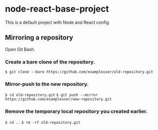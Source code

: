# node-react-base-project
This is a default project with Node and React config

## Mirroring a repository
Open Git Bash.

### Create a bare clone of the repository.

`$ git clone --bare https://github.com/exampleuser/old-repository.git`

### Mirror-push to the new repository.

`$ cd old-repository.git`
`$ git push --mirror https://github.com/exampleuser/new-repository.git`

### Remove the temporary local repository you created earlier.

`$ cd ..`
`$ rm -rf old-repository.git`
